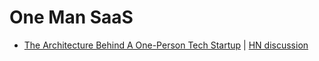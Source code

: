 
# One Man SaaS

* [The Architecture Behind A One-Person Tech Startup](https://anthonynsimon.com/blog/one-man-saas-architecture/) | [HN discussion](https://news.ycombinator.com/item?id=26737771)
